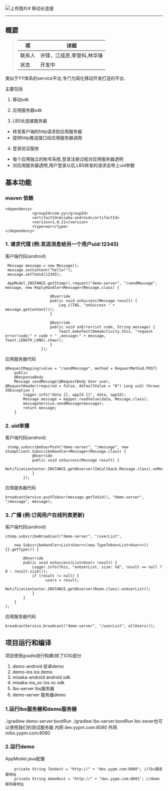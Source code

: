 ![上传图片](http://image.game.yy.com/o/cloudapp/25555152/170x170/201505-e677512b_c1d2_42b4_a9bb_03667c60783e.png)# 移动长连接

----
## 概要

> | **项**   | **详细**               |
> | ---      | ---                    |
> | 联系人   | 许铎，江成彦,李登科,林华锋         |
> | 状态     | 开发中 |

类似于YY体系的service平台,专门为简化移动开发打造的平台.

主要包括

1. 移动sdk

2. 应用服务器sdk

3. LBS长连接服务器

  - 转发客户端的http请求到应用服务器
  - 提供http推送接口给应用服务器调用

4. 登录验证服务

  - 每个应用独立的帐号系统,登录注册过程对应用服务器透明
  - 对应用服务器透明,用户登录以后,LBS转发的请求会带上uid参数



## 基本功能



### maven 依赖

```
<dependency>
            <groupId>com.yy</groupId>
            <artifactId>misaka-android</artifactId>
            <version>1.0.21</version>
            <type>aar</type>
</dependency>
```

### 1. 请求代理 (例:发送消息给另一个用户uid:12345)

客户端代码(android)
```
 Message message = new Message();
 message.setContent("hello!");
 message.setToUid(12345);
 
 AppModel.INSTANCE.getStomp().request("demo-server", "/sendMessage", message, new ReplyHandler<Message>(Message.class) {

                    @Override
                    public void onSuccess(Message result) {
                        Log.i(TAG, "onSuccess " + message.getContent());
                    }

                    @Override
                    public void onError(int code, String message) {
                        Toast.makeText(DemoActivity.this, "request error!code:" + code + " ,message:" + message, Toast.LENGTH_LONG).show();
                    }
                });
```

应用服务器代码

```
@RequestMapping(value = "/sendMessage", method = RequestMethod.POST)
    public
    @ResponseBody
    Message sendMessage(@RequestBody User user, @RequestHeader(required = false, defaultValue = "0") Long uid) throws IOException {
        logger.info("data {}, appId {}", data, appId);
        Message message = mapper.readValue(data, Message.class);
        messageService.sendMessage(message);
        return message;
    }
```

### 2. uid单播

客户端代码(android)

```
 stomp.subscribeUserPush("demo-server", "/message", new StompClient.SubscribeHandler<Message>(Message.class) {
            @Override
            public void onSuccess(Message result) {
                NotificationCenter.INSTANCE.getObserver(ImCallback.Message.class).onMessageReceived(result);
            }
        });
```

应用服务器代码

```
broadcastService.pushToUser(message.getToUid(), "demo-server", "/message", message);
```

### 3. 广播 (例:订阅用户在线列表更新)

客户端代码(android)

```
stomp.subscribeBroadcast("demo-server", "/userList",

    new SubscribeHandler<List<User>>(new TypeToken<List<User>>() {}.getType()) {

        @Override
        public void onSuccess(List<User> result) {
            Logger.info(this, "onUserList, size: %d", result == null ? 0 : result.size());
            if (result != null) {
                  users = result;
                  NotificationCenter.INSTANCE.getObserver(Room.class).onUserList();
            }
        }
    }
);
```

应用服务器代码

```
broadcastService.broadcast("demo-server", "/userList", allUsers());
```


## 项目运行和编译

项目使用gradle进行构建(除了IOS)部分
1. demo-android   安卓demo
2. demo-ios ios   demo
3. misaka-android   android sdk
4. misaka-ios_oc  ios oc sdk
5. lbs-server   lbs服务器
6. demo-server   服务器demo

### 1.运行lbs服务器和demo服务器
./gradlew demo-server:bootRun
./gradlew lbs-server:bootRun
lbs-sever也可以使用我们的测试服务器
内网 dev.yypm.com:8080
外网 mlbs.yypm.com:8080

### 2.运行demo

AppModel.java配置

```
    private String lbsHost = "http://" + "dev.yypm.com:8080"; //lbs服务器地址
    private String demoHost = "http://" + "dev.yypm.com:8091"; //demo服务器地址
    
```